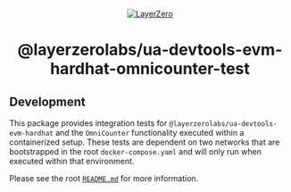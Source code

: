 <p align="center">
  <a href="https://layerzero.network">
    <img alt="LayerZero" style="max-width: 500px" src="https://d3a2dpnnrypp5h.cloudfront.net/bridge-app/lz.png"/>
  </a>
</p>

<h1 align="center">@layerzerolabs/ua-devtools-evm-hardhat-omnicounter-test</h1>

## Development

This package provides integration tests for `@layerzerolabs/ua-devtools-evm-hardhat` and the `OmniCounter` functionality executed within a containerized setup. These tests are dependent on two networks that are bootstrapped in the root `docker-compose.yaml` and will only run when executed within that environment.

Please see the root [`README.md`](../../README.md) for more information.
